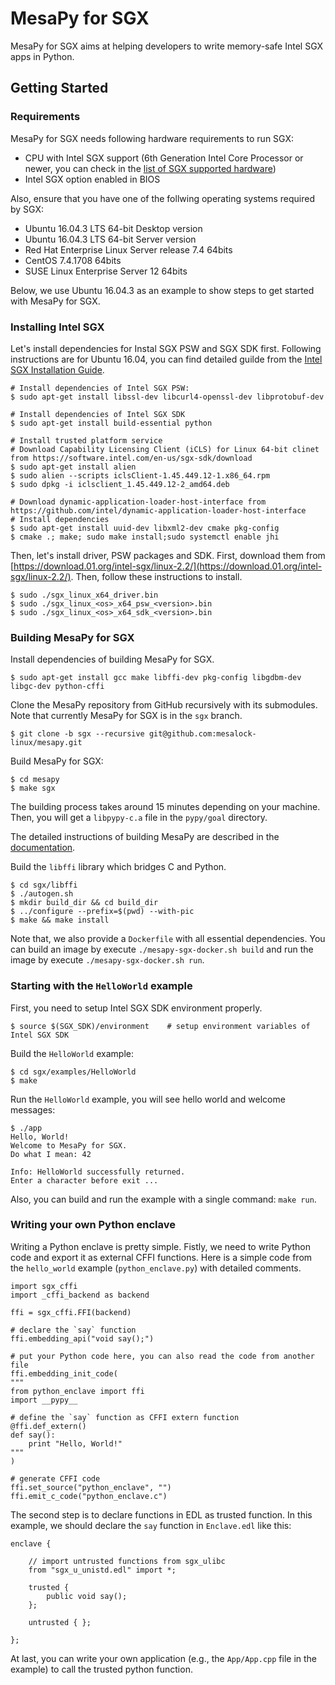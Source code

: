 # MesaPy for SGX

MesaPy for SGX aims at helping developers to write memory-safe Intel SGX apps in
Python.

## Getting Started

### Requirements

MesaPy for SGX needs following hardware requirements to run SGX:

- CPU with Intel SGX support (6th Generation Intel Core Processor or newer, you
  can check in the [list of SGX supported hardware](https://github.com/ayeks/SGX-hardware))
- Intel SGX option enabled in BIOS

Also, ensure that you have one of the follwing operating systems required by SGX:

- Ubuntu 16.04.3 LTS 64-bit Desktop version
- Ubuntu 16.04.3 LTS 64-bit Server version
- Red Hat Enterprise Linux Server release 7.4 64bits
- CentOS 7.4.1708 64bits
- SUSE Linux Enterprise Server 12 64bits

Below, we use Ubuntu 16.04.3 as an example to show steps to get started with
MesaPy for SGX.

### Installing Intel SGX

Let's install dependencies for Instal SGX PSW and SGX SDK first. Following instructions are
for Ubuntu 16.04, you can find detailed guilde from
the [Intel SGX Installation Guide](https://download.01.org/intel-sgx/linux-2.2/docs/Intel_SGX_Installation_Guide_Linux_2.2_Open_Source.pdf).

```
# Install dependencies of Intel SGX PSW:
$ sudo apt-get install libssl-dev libcurl4-openssl-dev libprotobuf-dev

# Install dependencies of Intel SGX SDK
$ sudo apt-get install build-essential python

# Install trusted platform service
# Download Capability Licensing Client (iCLS) for Linux 64-bit clinet from https://software.intel.com/en-us/sgx-sdk/download
$ sudo apt-get install alien
$ sudo alien --scripts iclsClient-1.45.449.12-1.x86_64.rpm
$ sudo dpkg -i iclsclient_1.45.449.12-2_amd64.deb

# Download dynamic-application-loader-host-interface from https://github.com/intel/dynamic-application-loader-host-interface
# Install dependencies
$ sudo apt-get install uuid-dev libxml2-dev cmake pkg-config
$ cmake .; make; sudo make install;sudo systemctl enable jhi
```

Then, let's install driver, PSW packages and SDK. First, download them from
[https://download.01.org/intel-sgx/linux-2.2/](https://download.01.org/intel-sgx/linux-2.2/).
Then, follow these instructions to install.

```
$ sudo ./sgx_linux_x64_driver.bin
$ sudo ./sgx_linux_<os>_x64_psw_<version>.bin
$ sudo ./sgx_linux_<os>_x64_sdk_<version>.bin
```

### Building MesaPy for SGX

Install dependencies of building MesaPy for SGX.

```
$ sudo apt-get install gcc make libffi-dev pkg-config libgdbm-dev libgc-dev python-cffi
```

Clone the MesaPy repository from GitHub recursively with its submodules. Note
that currently MesaPy for SGX is in the `sgx` branch.

```
$ git clone -b sgx --recursive git@github.com:mesalock-linux/mesapy.git
```

Build MesaPy for SGX:

```
$ cd mesapy
$ make sgx
```

The building process takes around 15 minutes depending on your machine.
Then, you will get a `libpypy-c.a` file in the `pypy/goal` directory.

The detailed instructions of building MesaPy are described in the
[documentation](https://docs.mesapy.org/building-from-source.html).

Build the `libffi` library which bridges C and Python.

```
$ cd sgx/libffi
$ ./autogen.sh
$ mkdir build_dir && cd build_dir
$ ../configure --prefix=$(pwd) --with-pic
$ make && make install
```

Note that, we also provide a `Dockerfile` with all essential dependencies.
You can build an image by execute `./mesapy-sgx-docker.sh build` and run the image
by execute `./mesapy-sgx-docker.sh run`.

### Starting with the `HelloWorld` example

First, you need to setup Intel SGX SDK environment properly.

```
$ source $(SGX_SDK)/environment    # setup environment variables of Intel SGX SDK
```

Build the `HelloWorld` example:

```
$ cd sgx/examples/HelloWorld
$ make
```

Run the `HelloWorld` example, you will see hello world and welcome messages:

```
$ ./app
Hello, World!
Welcome to MesaPy for SGX.
Do what I mean: 42

Info: HelloWorld successfully returned.
Enter a character before exit ...
```

Also, you can build and run the example with a single command: `make run`.

### Writing your own Python enclave

Writing a Python enclave is pretty simple. Fistly, we need to write Python code
and export it as external CFFI functions. Here is a simple code from the
`hello_world` example (`python_enclave.py`) with detailed comments.

```
import sgx_cffi
import _cffi_backend as backend

ffi = sgx_cffi.FFI(backend)

# declare the `say` function
ffi.embedding_api("void say();")

# put your Python code here, you can also read the code from another file
ffi.embedding_init_code(
"""
from python_enclave import ffi
import __pypy__

# define the `say` function as CFFI extern function
@ffi.def_extern()
def say():
    print "Hello, World!"
"""
)

# generate CFFI code
ffi.set_source("python_enclave", "")
ffi.emit_c_code("python_enclave.c")
```

The second step is to declare functions in EDL as trusted function. In this example,
we should declare the `say` function in `Enclave.edl` like this:

```
enclave {

    // import untrusted functions from sgx_ulibc
    from "sgx_u_unistd.edl" import *;

    trusted {
        public void say();
    };

    untrusted { };

};
```

At last, you can write your own application (e.g., the `App/App.cpp` file in the
example) to call the trusted python function.
